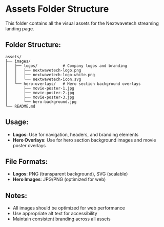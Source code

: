 # Assets Folder Structure

This folder contains all the visual assets for the Nextwavetech streaming landing page.

## Folder Structure:
```
assets/
├── images/
│   ├── logos/           # Company logos and branding
│   │   ├── nextwavetech-logo.png
│   │   ├── nextwavetech-logo-white.png
│   │   └── nextwavetech-icon.svg
│   └── hero-overlays/   # Hero section background overlays
│       ├── movie-poster-1.jpg
│       ├── movie-poster-2.jpg
│       ├── movie-poster-3.jpg
│       └── hero-background.jpg
└── README.md
```

## Usage:
- **Logos**: Use for navigation, headers, and branding elements
- **Hero Overlays**: Use for hero section background images and movie poster overlays

## File Formats:
- **Logos**: PNG (transparent background), SVG (scalable)
- **Hero Images**: JPG/PNG (optimized for web)

## Notes:
- All images should be optimized for web performance
- Use appropriate alt text for accessibility
- Maintain consistent branding across all assets







